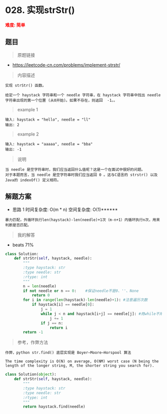 # 028. 实现strStr()  
**<font color=red>难度: 简单</font>**
## 题目

> 原题链接
* https://leetcode-cn.com/problems/implement-strstr/

> 内容描述

```
实现 strStr() 函数。

给定一个 haystack 字符串和一个 needle 字符串，在 haystack 字符串中找出 needle 字符串出现的第一个位置 (从0开始)。如果不存在，则返回  -1。。
```
> example 1 
```
输入: haystack = "hello", needle = "ll"
输出: 2
```
> example 2
```
输入: haystack = "aaaaa", needle = "bba"
输出: -1
```
> 说明
```
当 needle 是空字符串时，我们应当返回什么值呢？这是一个在面试中很好的问题。
对于本题而言，当 needle 是空字符串时我们应当返回 0 。这与C语言的 strstr() 以及 Java的 indexOf() 定义相符。
```


## 解题方案
* 思路 1 时间复杂度: O(m * n) 空间复杂度: O(1)******
``` 
暴力匹配，外循环执行len(haystack)-len(needle)+1次（m-n+1）内循环执行n次，用来判断是否匹配。
```

> 我的解答
* beats 71%
```python
class Solution:
    def strStr(self, haystack, needle):
        """
        :type haystack: str
        :type needle: str
        :rtype: int
        """
        n = len(needle)
        if not needle or n == 0:    #保证needle不是0、''、None
            return 0
        for i in range(len(haystack)-len(needle)+1): #注意遍历次数
            if haystack[i] == needle[0]:
                j = 1
                while j < n and haystack[i+j] == needle[j]: #用while不用for,用j作计数器
                    j += 1
                if j == n:
                    return i
        return -1      
```
> 参考，作弊方法
```
作弊，python str.find() 底层实现是 Boyer–Moore–Horspool 算法

The time complexity is O(N) on average, O(NM) worst case (N being the length of the longer string, M, the shorter string you search for).
```
```python
class Solution(object):
    def strStr(self, haystack, needle):
        """
        :type haystack: str
        :type needle: str
        :rtype: int
        """
        return haystack.find(needle)
```